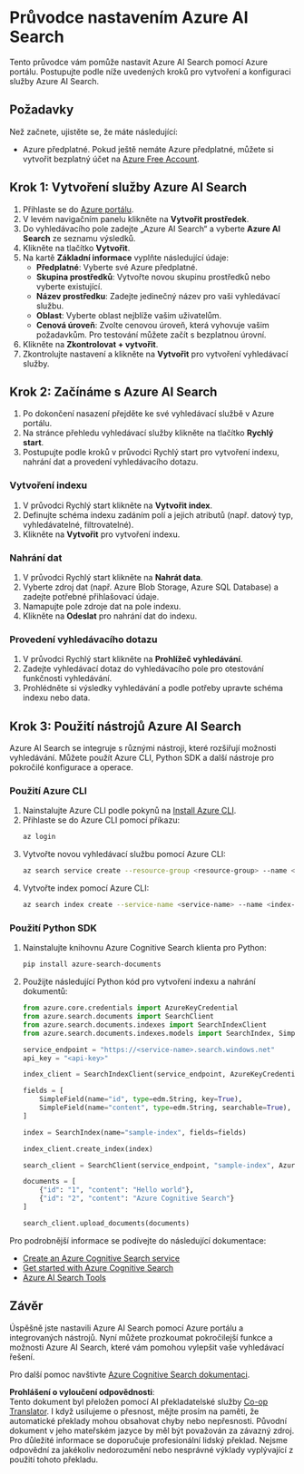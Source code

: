 <!--
CO_OP_TRANSLATOR_METADATA:
{
  "original_hash": "f0ce2d470f3efad6f8c7df376f416a4b",
  "translation_date": "2025-07-12T07:39:33+00:00",
  "source_file": "00-course-setup/AzureSearch.md",
  "language_code": "cs"
}
-->
# Průvodce nastavením Azure AI Search

Tento průvodce vám pomůže nastavit Azure AI Search pomocí Azure portálu. Postupujte podle níže uvedených kroků pro vytvoření a konfiguraci služby Azure AI Search.

## Požadavky

Než začnete, ujistěte se, že máte následující:

- Azure předplatné. Pokud ještě nemáte Azure předplatné, můžete si vytvořit bezplatný účet na [Azure Free Account](https://azure.microsoft.com/free/?wt.mc_id=studentamb_258691).

## Krok 1: Vytvoření služby Azure AI Search

1. Přihlaste se do [Azure portálu](https://portal.azure.com/?wt.mc_id=studentamb_258691).
2. V levém navigačním panelu klikněte na **Vytvořit prostředek**.
3. Do vyhledávacího pole zadejte „Azure AI Search“ a vyberte **Azure AI Search** ze seznamu výsledků.
4. Klikněte na tlačítko **Vytvořit**.
5. Na kartě **Základní informace** vyplňte následující údaje:
   - **Předplatné**: Vyberte své Azure předplatné.
   - **Skupina prostředků**: Vytvořte novou skupinu prostředků nebo vyberte existující.
   - **Název prostředku**: Zadejte jedinečný název pro vaši vyhledávací službu.
   - **Oblast**: Vyberte oblast nejblíže vašim uživatelům.
   - **Cenová úroveň**: Zvolte cenovou úroveň, která vyhovuje vašim požadavkům. Pro testování můžete začít s bezplatnou úrovní.
6. Klikněte na **Zkontrolovat + vytvořit**.
7. Zkontrolujte nastavení a klikněte na **Vytvořit** pro vytvoření vyhledávací služby.

## Krok 2: Začínáme s Azure AI Search

1. Po dokončení nasazení přejděte ke své vyhledávací službě v Azure portálu.
2. Na stránce přehledu vyhledávací služby klikněte na tlačítko **Rychlý start**.
3. Postupujte podle kroků v průvodci Rychlý start pro vytvoření indexu, nahrání dat a provedení vyhledávacího dotazu.

### Vytvoření indexu

1. V průvodci Rychlý start klikněte na **Vytvořit index**.
2. Definujte schéma indexu zadáním polí a jejich atributů (např. datový typ, vyhledávatelné, filtrovatelné).
3. Klikněte na **Vytvořit** pro vytvoření indexu.

### Nahrání dat

1. V průvodci Rychlý start klikněte na **Nahrát data**.
2. Vyberte zdroj dat (např. Azure Blob Storage, Azure SQL Database) a zadejte potřebné přihlašovací údaje.
3. Namapujte pole zdroje dat na pole indexu.
4. Klikněte na **Odeslat** pro nahrání dat do indexu.

### Provedení vyhledávacího dotazu

1. V průvodci Rychlý start klikněte na **Prohlížeč vyhledávání**.
2. Zadejte vyhledávací dotaz do vyhledávacího pole pro otestování funkčnosti vyhledávání.
3. Prohlédněte si výsledky vyhledávání a podle potřeby upravte schéma indexu nebo data.

## Krok 3: Použití nástrojů Azure AI Search

Azure AI Search se integruje s různými nástroji, které rozšiřují možnosti vyhledávání. Můžete použít Azure CLI, Python SDK a další nástroje pro pokročilé konfigurace a operace.

### Použití Azure CLI

1. Nainstalujte Azure CLI podle pokynů na [Install Azure CLI](https://learn.microsoft.com/en-us/cli/azure/install-azure-cli?wt.mc_id=studentamb_258691).
2. Přihlaste se do Azure CLI pomocí příkazu:
   ```bash
   az login
   ```
3. Vytvořte novou vyhledávací službu pomocí Azure CLI:
   ```bash
   az search service create --resource-group <resource-group> --name <service-name> --sku Free
   ```
4. Vytvořte index pomocí Azure CLI:
   ```bash
   az search index create --service-name <service-name> --name <index-name> --fields "field1:type, field2:type"
   ```

### Použití Python SDK

1. Nainstalujte knihovnu Azure Cognitive Search klienta pro Python:
   ```bash
   pip install azure-search-documents
   ```
2. Použijte následující Python kód pro vytvoření indexu a nahrání dokumentů:
   ```python
   from azure.core.credentials import AzureKeyCredential
   from azure.search.documents import SearchClient
   from azure.search.documents.indexes import SearchIndexClient
   from azure.search.documents.indexes.models import SearchIndex, SimpleField, edm

   service_endpoint = "https://<service-name>.search.windows.net"
   api_key = "<api-key>"

   index_client = SearchIndexClient(service_endpoint, AzureKeyCredential(api_key))

   fields = [
       SimpleField(name="id", type=edm.String, key=True),
       SimpleField(name="content", type=edm.String, searchable=True),
   ]

   index = SearchIndex(name="sample-index", fields=fields)

   index_client.create_index(index)

   search_client = SearchClient(service_endpoint, "sample-index", AzureKeyCredential(api_key))

   documents = [
       {"id": "1", "content": "Hello world"},
       {"id": "2", "content": "Azure Cognitive Search"}
   ]

   search_client.upload_documents(documents)
   ```

Pro podrobnější informace se podívejte do následující dokumentace:

- [Create an Azure Cognitive Search service](https://learn.microsoft.com/en-us/azure/search/search-create-service-portal?wt.mc_id=studentamb_258691)
- [Get started with Azure Cognitive Search](https://learn.microsoft.com/en-us/azure/search/search-get-started-portal?wt.mc_id=studentamb_258691)
- [Azure AI Search Tools](https://learn.microsoft.com/en-us/azure/ai-services/agents/how-to/tools/azure-ai-search?tabs=azurecli%2Cpython&pivots=code-examples?wt.mc_id=studentamb_258691)

## Závěr

Úspěšně jste nastavili Azure AI Search pomocí Azure portálu a integrovaných nástrojů. Nyní můžete prozkoumat pokročilejší funkce a možnosti Azure AI Search, které vám pomohou vylepšit vaše vyhledávací řešení.

Pro další pomoc navštivte [Azure Cognitive Search dokumentaci](https://learn.microsoft.com/en-us/azure/search/?wt.mc_id=studentamb_258691).

**Prohlášení o vyloučení odpovědnosti**:  
Tento dokument byl přeložen pomocí AI překladatelské služby [Co-op Translator](https://github.com/Azure/co-op-translator). I když usilujeme o přesnost, mějte prosím na paměti, že automatické překlady mohou obsahovat chyby nebo nepřesnosti. Původní dokument v jeho mateřském jazyce by měl být považován za závazný zdroj. Pro důležité informace se doporučuje profesionální lidský překlad. Nejsme odpovědní za jakékoliv nedorozumění nebo nesprávné výklady vyplývající z použití tohoto překladu.